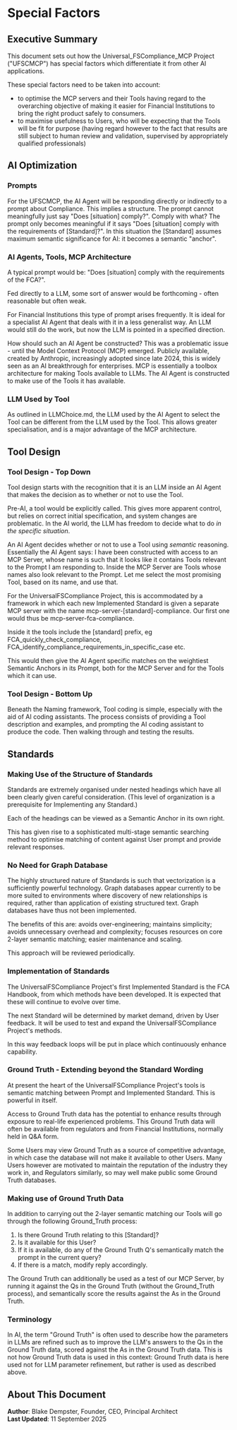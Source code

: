 # Special Factors

## Executive Summary

This document sets out how the Universal_FSCompliance_MCP Project ("UFSCMCP") has special factors which differentiate it from other AI applications.

These special factors need to be taken into account:

- to optimise the MCP servers and their Tools having regard to the overarching objective of making it easier for Financial Institutions to bring the right product safely to consumers.
- to maximise usefulness to Users, who will be expecting that the Tools will be fit for purpose (having regard however to the fact that results are still subject to human review and validation, supervised by appropriately qualified professionals)

## AI Optimization

### Prompts

For the UFSCMCP, the AI Agent will be responding directly or indirectly to a prompt about Compliance. This implies a structure. The prompt cannot meaningfully just say "Does [situation] comply?". Comply with what? The prompt only becomes meaningful if it says "Does [situation] comply with the requirements of [Standard]?". In this situation the [Standard] assumes maximum semantic significance for AI: it becomes a semantic "anchor".

### AI Agents, Tools, MCP Architecture

A typical prompt would be: "Does [situation] comply with the requirements of the FCA?". 

Fed directly to a LLM, some sort of answer would be forthcoming - often reasonable but often weak. 

For Financial Institutions this type of prompt arises frequently. It is ideal for a specialist AI Agent that deals with it in a less generalist way. An LLM would still do the work, but now the LLM is pointed in a specified direction.

How should such an AI Agent be constructed? This was a problematic issue - until the Model Context Protocol (MCP) emerged. Publicly available, created by Anthropic, increasingly adopted since late 2024, this is widely seen as an AI breakthrough for enterprises. MCP is essentially a toolbox architecture for making Tools available to LLMs. The AI Agent is constructed to make use of the Tools it has available.

### LLM Used by Tool

As outlined in LLMChoice.md, the LLM used by the AI Agent to select the Tool can be different from the LLM used by the Tool. This allows greater specialisation, and is a major advantage of the MCP architecture.

## Tool Design

### Tool Design - Top Down

Tool design starts with the recognition that it is an LLM inside an AI Agent that makes the decision as to whether or not to use the Tool. 

Pre-AI, a tool would be explicitly called. This gives more apparent control, but relies on correct initial specification, and system changes are problematic. In the AI world, the LLM has freedom to decide what to do *in the specific situation*.

An AI Agent decides whether or not to use a Tool using *semantic* reasoning. Essentially the AI Agent says: I have been constructed with access to an MCP Server, whose name is such that it looks like it contains Tools relevant to the Prompt I am responding to. Inside the MCP Server are Tools whose names also look relevant to the Prompt. Let me select the most promising Tool, based on its name, and use that.

For the UniversalFSCompliance Project, this is accommodated by a framework in which each new Implemented Standard is given a separate MCP server with the name mcp-server-[standard]-compliance. Our first one would thus be mcp-server-fca-compliance.

Inside it the tools include the [standard] prefix, eg FCA_quickly_check_compliance, FCA_identify_compliance_requirements_in_specific_case etc.

This would then give the AI Agent specific matches on the weightiest Semantic Anchors in its Prompt, both for the MCP Server and for the Tools which it can use.

### Tool Design - Bottom Up

Beneath the Naming framework, Tool coding is simple, especially with the aid of AI coding assistants. The process consists of providing a Tool description and examples, and prompting the AI coding assistant to produce the code. Then walking through and testing the results. 

## Standards

### Making Use of the Structure of Standards

Standards are extremely organised under nested headings which have all been clearly given careful consideration. (This level of organization is a prerequisite for Implementing any Standard.)

Each of the headings can be viewed as a Semantic Anchor in its own right.

This has given rise to a sophisticated multi-stage semantic searching method to optimise matching of content against User prompt and provide relevant responses. 

### No Need for Graph Database

The highly structured nature of Standards is such that vectorization is a sufficiently powerful technology. Graph databases appear currently to be more suited to environments where discovery of new relationships is required, rather than application of existing structured text. Graph databases have thus not been implemented. 

The benefits of this are: avoids over-engineering; maintains simplicity; avoids unnecessary overhead and complexity; focuses resources on core 2-layer semantic matching; easier maintenance and scaling.

This approach will be reviewed periodically.

### Implementation of Standards

The UniversalFSCompliance Project's first Implemented Standard is the FCA Handbook, from which methods have been developed. It is expected that these will continue to evolve over time.

The next Standard will be determined by market demand, driven by User feedback. It will be used to test and expand the UniversalFSCompliance Project's methods.

In this way feedback loops will be put in place which continuously enhance capability.

### Ground Truth - Extending beyond the Standard Wording

At present the heart of the UniversalFSCompliance Project's tools is semantic matching between Prompt and Implemented Standard. This is powerful in itself. 

Access to Ground Truth data has the potential to enhance results through exposure to real-life experienced problems. This Ground Truth data will often be available from regulators and from Financial Institutions, normally held in Q&A form. 

Some Users may view Ground Truth as a source of competitive advantage, in which case the database will not make it available to other Users. Many Users however are motivated to maintain the reputation of the industry they work in, and Regulators similarly, so may well make public some Ground Truth databases.

### Making use of Ground Truth Data

In addition to carrying out the 2-layer semantic matching our Tools will go through the following Ground_Truth process:

1. Is there Ground Truth relating to this [Standard]?
2. Is it available for this User?
3. If it is available, do any of the Ground Truth Q's semantically match the prompt in the current query?
4. If there is a match, modify reply accordingly.

The Ground Truth can additionally be used as a test of our MCP Server, by running it against the Qs in the Ground Truth (without the Ground_Truth process), and semantically score the results against the As in the Ground Truth.

### Terminology

In AI, the term "Ground Truth" is often used to describe how the parameters in LLMs are refined such as to improve the LLM's answers to the Qs in the Ground Truth data, scored against the As in the Ground Truth data. This is not how Ground Truth data is used in this context: Ground Truth data is here used not for LLM parameter refinement, but rather is used as described above.

## About This Document

**Author**: Blake Dempster, Founder, CEO, Principal Architect  
**Last Updated**: 11 September 2025  

